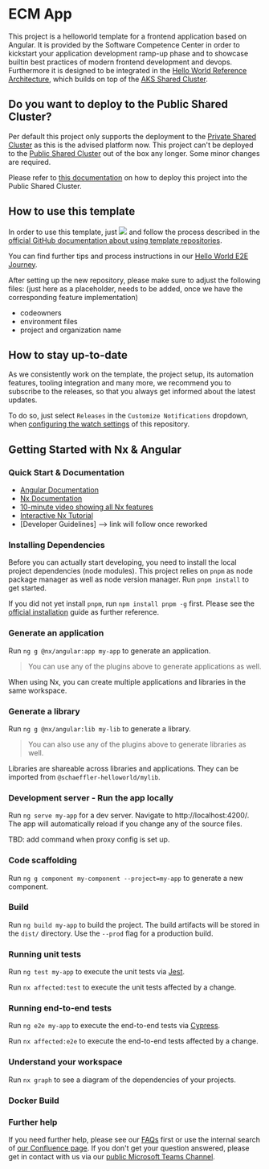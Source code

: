 # ECM App

This project is a helloworld template for a frontend application based on Angular.
It is provided by the Software Competence Center in order to kickstart your application development ramp-up phase and to showcase builtin best practices of modern frontend development and devops.
Furthermore it is designed to be integrated in the [Hello World Reference Architecture](https://confluence.schaeffler.com/x/292ZCw), which builds on top of the [AKS Shared Cluster](https://confluence.schaeffler.com/x/upS7Aw).

## Do you want to deploy to the Public Shared Cluster?

Per default this project only supports the deployment to the [Private Shared Cluster](https://confluence.schaeffler.com/x/bEBpCg) as this is the advised platform now.
This project can't be deployed to the [Public Shared Cluster](https://confluence.schaeffler.com/x/upS7Aw) out of the box any longer. Some minor changes are required.

Please refer to [this documentation](https://confluence.schaeffler.com/x/p2AZDg) on how to deploy this project into the Public Shared Cluster.

## How to use this template

In order to use this template, just <a href="https://github.com/Schaeffler-Group/helloworld-frontend-angular/generate"><img src="https://img.shields.io/badge/click-here-brightgreen" /></a> and follow the process described in the [official GitHub documentation about using template repositories](https://docs.github.com/en/repositories/creating-and-managing-repositories/creating-a-repository-from-a-template).

You can find further tips and process instructions in our [Hello World E2E Journey](https://confluence.schaeffler.com/x/ESnRCw).

After setting up the new repository, please make sure to adjust the following files: (just here as a placeholder, needs to be added, once we have the corresponding feature implementation)

- codeowners
- environment files
- project and organization name

## How to stay up-to-date

As we consistently work on the template, the project setup, its automation features, tooling integration and many more, we recommend you to subscribe to the releases, so that you always get informed about the latest updates.

To do so, just select `Releases` in the `Customize Notifications` dropdown, when [configuring the watch settings](https://docs.github.com/en/account-and-profile/managing-subscriptions-and-notifications-on-github/setting-up-notifications/configuring-notifications#configuring-your-watch-settings-for-an-individual-repository) of this repository.

## Getting Started with Nx & Angular

### Quick Start & Documentation

- [Angular Documentation](https://angular.io/docs)
- [Nx Documentation](https://nx.dev/angular)
- [10-minute video showing all Nx features](https://nx.dev/getting-started/intro)
- [Interactive Nx Tutorial](https://nx.dev/react-tutorial/01-create-application)
- [Developer Guidelines] --> link will follow once reworked

### Installing Dependencies

Before you can actually start developing, you need to install the local project dependencies (node modules). This project relies on `pnpm` as node package manager as well as node version manager.
Run `pnpm install` to get started.

If you did not yet install `pnpm`, run `npm install pnpm -g` first. Please see the [official installation](https://pnpm.io/installation) guide as further reference.

### Generate an application

Run `ng g @nx/angular:app my-app` to generate an application.

> You can use any of the plugins above to generate applications as well.

When using Nx, you can create multiple applications and libraries in the same workspace.

### Generate a library

Run `ng g @nx/angular:lib my-lib` to generate a library.

> You can also use any of the plugins above to generate libraries as well.

Libraries are shareable across libraries and applications. They can be imported from `@schaeffler-helloworld/mylib`.

### Development server - Run the app locally

Run `ng serve my-app` for a dev server. Navigate to http://localhost:4200/. The app will automatically reload if you change any of the source files.

TBD: add command when proxy config is set up.

### Code scaffolding

Run `ng g component my-component --project=my-app` to generate a new component.

### Build

Run `ng build my-app` to build the project. The build artifacts will be stored in the `dist/` directory. Use the `--prod` flag for a production build.

### Running unit tests

Run `ng test my-app` to execute the unit tests via [Jest](https://jestjs.io).

Run `nx affected:test` to execute the unit tests affected by a change.

### Running end-to-end tests

Run `ng e2e my-app` to execute the end-to-end tests via [Cypress](https://www.cypress.io).

Run `nx affected:e2e` to execute the end-to-end tests affected by a change.

### Understand your workspace

Run `nx graph` to see a diagram of the dependencies of your projects.

### Docker Build

### Further help

If you need further help, please see our [FAQs](https://confluence.schaeffler.com/display/DP/FAQ) first or use the internal search of [our Confluence page](https://confluence.schaeffler.com/display/DP). If you don't get your question answered, please get in contact with us via our [public Microsoft Teams Channel](https://teams.microsoft.com/l/team/19%3a6dbf52ea5fee4605b1199c224db2e98a%40thread.skype/conversations?groupId=6408e686-d495-46fa-b056-c35afa1daa6b&tenantId=67416604-6509-4014-9859-45e709f53d3f).
